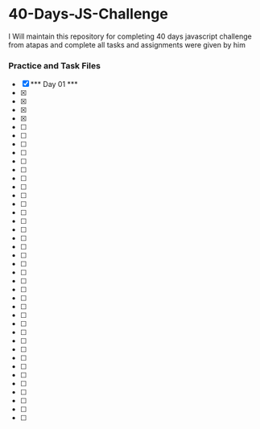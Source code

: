 # 40-Days-JS-Challenge
I Will maintain this repository for completing 40 days javascript challenge from atapas and complete all tasks and assignments were given by him

### Practice and Task Files
- [x]  *** Day 01 *** 
- [x] 
- [x] 
- [x] 
- [x] 
- [ ] 
- [ ] 
- [ ] 
- [ ] 
- [ ] 
- [ ] 
- [ ] 
- [ ] 
- [ ] 
- [ ] 
- [ ] 
- [ ] 
- [ ] 
- [ ] 
- [ ] 
- [ ] 
- [ ] 
- [ ] 
- [ ] 
- [ ] 
- [ ] 
- [ ] 
- [ ] 
- [ ] 
- [ ] 
- [ ] 
- [ ] 
- [ ] 
- [ ] 
- [ ] 
- [ ] 
- [ ] 
- [ ] 
- [ ] 
- [ ] 
